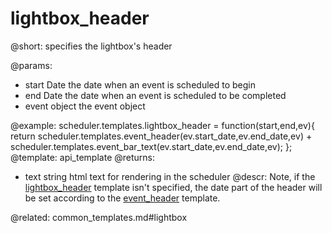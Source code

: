 lightbox_header
=============
@short: specifies the lightbox's header
	
@params:
- start	Date	the date when an event is scheduled to begin   
- end	Date	the date when an event is scheduled to be completed
- event	object	the event object

@example:
scheduler.templates.lightbox_header = function(start,end,ev){
    return scheduler.templates.event_header(ev.start_date,ev.end_date,ev) 
    + scheduler.templates.event_bar_text(ev.start_date,ev.end_date,ev);
};
@template:	api_template
@returns:
- text    string     html text for rendering in the scheduler
@descr:
Note, if the [lightbox_header](api__scheduler_lightbox_header_template.html) template isn't specified, the date part of the header will be set according to the [event_header](api__scheduler_event_header_template.html) template.

@related:
	common_templates.md#lightbox
